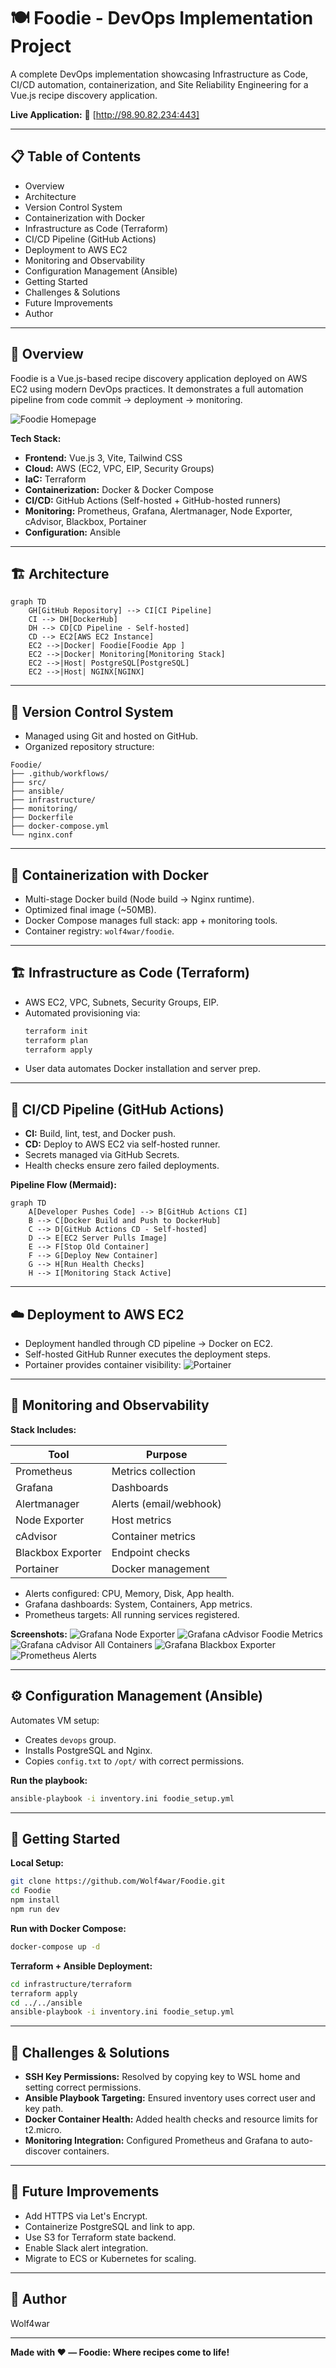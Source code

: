 # 🍽️ Foodie - DevOps Implementation Project

A complete DevOps implementation showcasing Infrastructure as Code, CI/CD automation, containerization, and Site Reliability Engineering for a Vue.js recipe discovery application.

**Live Application:**
🔗 [http://98.90.82.234:443]

---

## 📋 Table of Contents

- Overview
- Architecture
- Version Control System
- Containerization with Docker
- Infrastructure as Code (Terraform)
- CI/CD Pipeline (GitHub Actions)
- Deployment to AWS EC2
- Monitoring and Observability
- Configuration Management (Ansible)
- Getting Started
- Challenges & Solutions
- Future Improvements
- Author

---

## 🎯 Overview

Foodie is a Vue.js-based recipe discovery application deployed on AWS EC2 using modern DevOps practices. It demonstrates a full automation pipeline from code commit → deployment → monitoring.

![Foodie Homepage](src/assets/Foodie%20Homepage.png)

**Tech Stack:**
- **Frontend:** Vue.js 3, Vite, Tailwind CSS
- **Cloud:** AWS (EC2, VPC, EIP, Security Groups)
- **IaC:** Terraform
- **Containerization:** Docker & Docker Compose
- **CI/CD:** GitHub Actions (Self-hosted + GitHub-hosted runners)
- **Monitoring:** Prometheus, Grafana, Alertmanager, Node Exporter, cAdvisor, Blackbox, Portainer
- **Configuration:** Ansible

---

## 🏗️ Architecture

```mermaid
graph TD
    GH[GitHub Repository] --> CI[CI Pipeline]
    CI --> DH[DockerHub]
    DH --> CD[CD Pipeline - Self-hosted]
    CD --> EC2[AWS EC2 Instance]
    EC2 -->|Docker| Foodie[Foodie App ]
    EC2 -->|Docker| Monitoring[Monitoring Stack]
    EC2 -->|Host| PostgreSQL[PostgreSQL]
    EC2 -->|Host| NGINX[NGINX]
```

---

## 🧩 Version Control System

- Managed using Git and hosted on GitHub.
- Organized repository structure:

```
Foodie/
├── .github/workflows/
├── src/
├── ansible/
├── infrastructure/
├── monitoring/
├── Dockerfile
├── docker-compose.yml
└── nginx.conf
```

---

## 🐳 Containerization with Docker

- Multi-stage Docker build (Node build → Nginx runtime).
- Optimized final image (~50MB).
- Docker Compose manages full stack: app + monitoring tools.
- Container registry: `wolf4war/foodie`.

---

## 🏗️ Infrastructure as Code (Terraform)

- AWS EC2, VPC, Subnets, Security Groups, EIP.
- Automated provisioning via:
    ```bash
    terraform init
    terraform plan
    terraform apply
    ```
- User data automates Docker installation and server prep.

---

## 🔄 CI/CD Pipeline (GitHub Actions)

- **CI:** Build, lint, test, and Docker push.
- **CD:** Deploy to AWS EC2 via self-hosted runner.
- Secrets managed via GitHub Secrets.
- Health checks ensure zero failed deployments.

**Pipeline Flow (Mermaid):**
```mermaid
graph TD
    A[Developer Pushes Code] --> B[GitHub Actions CI]
    B --> C[Docker Build and Push to DockerHub]
    C --> D[GitHub Actions CD - Self-hosted]
    D --> E[EC2 Server Pulls Image]
    E --> F[Stop Old Container]
    F --> G[Deploy New Container]
    G --> H[Run Health Checks]
    H --> I[Monitoring Stack Active]
```

---

## ☁️ Deployment to AWS EC2

- Deployment handled through CD pipeline → Docker on EC2.
- Self-hosted GitHub Runner executes the deployment steps.
- Portainer provides container visibility:
![Portainer](src/assets/portainer.png)

---

## 🧠 Monitoring and Observability

**Stack Includes:**

| Tool              | Purpose                |
|-------------------|-----------------------|
| Prometheus        | Metrics collection    |
| Grafana           | Dashboards            |
| Alertmanager      | Alerts (email/webhook)|
| Node Exporter     | Host metrics          |
| cAdvisor          | Container metrics     |
| Blackbox Exporter | Endpoint checks       |
| Portainer         | Docker management     |

- Alerts configured: CPU, Memory, Disk, App health.
- Grafana dashboards: System, Containers, App metrics.
- Prometheus targets: All running services registered.

**Screenshots:**
![Grafana Node Exporter](src/assets/Grafana-Node%20exporter.png)
![Grafana cAdvisor Foodie Metrics](src/assets/Grafana-cAdvisor%20foodie%20metrics.png)
![Grafana cAdvisor All Containers](src/assets/Grafana-cAdvisor%20all%20containers%20metrics.png)
![Grafana Blackbox Exporter](src/assets/Grafana-Blackbox%20exporter.png)
![Prometheus Alerts](src/assets/Prometheues%20alerts.png)

---

## ⚙️ Configuration Management (Ansible)

Automates VM setup:
- Creates `devops` group.
- Installs PostgreSQL and Nginx.
- Copies `config.txt` to `/opt/` with correct permissions.

**Run the playbook:**
```bash
ansible-playbook -i inventory.ini foodie_setup.yml
```

---

## 🚀 Getting Started

**Local Setup:**
```bash
git clone https://github.com/Wolf4war/Foodie.git
cd Foodie
npm install
npm run dev
```

**Run with Docker Compose:**
```bash
docker-compose up -d
```

**Terraform + Ansible Deployment:**
```bash
cd infrastructure/terraform
terraform apply
cd ../../ansible
ansible-playbook -i inventory.ini foodie_setup.yml
```

---

## 🧩 Challenges & Solutions

- **SSH Key Permissions:** Resolved by copying key to WSL home and setting correct permissions.
- **Ansible Playbook Targeting:** Ensured inventory uses correct user and key path.
- **Docker Container Health:** Added health checks and resource limits for t2.micro.
- **Monitoring Integration:** Configured Prometheus and Grafana to auto-discover containers.

---

## 🔮 Future Improvements

- Add HTTPS via Let's Encrypt.
- Containerize PostgreSQL and link to app.
- Use S3 for Terraform state backend.
- Enable Slack alert integration.
- Migrate to ECS or Kubernetes for scaling.

---

## 👤 Author

Wolf4war

---

**Made with ❤️ — Foodie: Where recipes come to life!**
